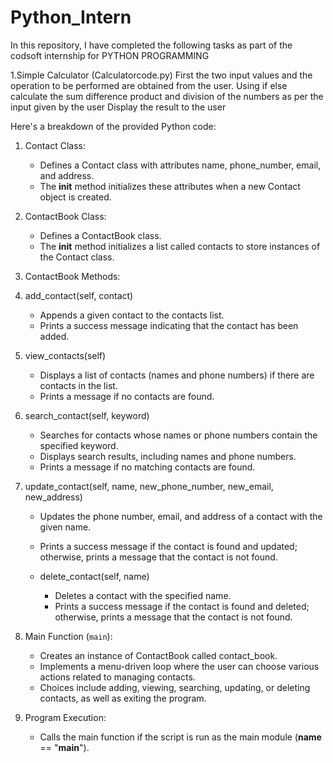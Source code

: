 # Python_Intern
In this repository, I have completed the following tasks as part of the codsoft internship for PYTHON PROGRAMMING

1.Simple Calculator (Calculatorcode.py)
First the two input values and the operation to be performed are obtained from the user.
Using if else calculate the sum difference product and division of the numbers as per the input given by the user
Display the result to the user

Here's a breakdown of the provided Python code:

1. Contact Class:
   - Defines a Contact class with attributes name, phone_number, email, and address.
   - The __init__ method initializes these attributes when a new Contact object is created.

2. ContactBook Class:
   - Defines a ContactBook class.
   - The __init__ method initializes a list called contacts to store instances of the Contact class.

3. ContactBook Methods:
1. add_contact(self, contact)
     - Appends a given contact to the contacts list.
     - Prints a success message indicating that the contact has been added.

2. view_contacts(self)
     - Displays a list of contacts (names and phone numbers) if there are contacts in the list.
     - Prints a message if no contacts are found.

3. search_contact(self, keyword)
     - Searches for contacts whose names or phone numbers contain the specified keyword.
     - Displays search results, including names and phone numbers.
     - Prints a message if no matching contacts are found.

4. update_contact(self, name, new_phone_number, new_email, new_address)
     - Updates the phone number, email, and address of a contact with the given name.
     - Prints a success message if the contact is found and updated; otherwise, prints a message that the contact is not found.

   - delete_contact(self, name)
     - Deletes a contact with the specified name.
     - Prints a success message if the contact is found and deleted; otherwise, prints a message that the contact is not found.

5. Main Function (`main`):
   - Creates an instance of ContactBook called contact_book.
   - Implements a menu-driven loop where the user can choose various actions related to managing contacts.
   - Choices include adding, viewing, searching, updating, or deleting contacts, as well as exiting the program.

6. Program Execution:
   - Calls the main function if the script is run as the main module (__name__ == "__main__").
